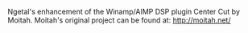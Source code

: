Ngetal's enhancement of the Winamp/AIMP DSP plugin Center Cut by Moitah.
Moitah's original project can be found at: http://moitah.net/